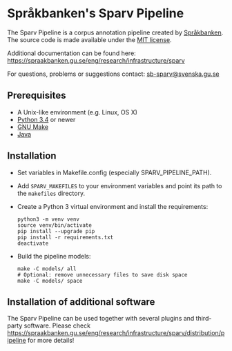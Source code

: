 # Språkbanken's Sparv Pipeline

The Sparv Pipeline is a corpus annotation pipeline created by [Språkbanken](https://spraakbanken.gu.se/).
The source code is made available under the [MIT license](https://opensource.org/licenses/MIT).

Additional documentation can be found here:
https://spraakbanken.gu.se/eng/research/infrastructure/sparv

For questions, problems or suggestions contact:
sb-sparv@svenska.gu.se

## Prerequisites

* A Unix-like environment (e.g. Linux, OS X)
* [Python 3.4](http://python.org/) or newer
* [GNU Make](https://www.gnu.org/software/make/)
* [Java](http://www.oracle.com/technetwork/java/javase/downloads/jdk8-downloads-2133151.html)

## Installation

* Set variables in Makefile.config (especially SPARV_PIPELINE_PATH).
* Add `SPARV_MAKEFILES` to your environment variables and point its path
  to the `makefiles` directory.
* Create a Python 3 virtual environment and install the requirements:

    ```
    python3 -m venv venv
    source venv/bin/activate
    pip install --upgrade pip
    pip install -r requirements.txt
    deactivate
    ```
* Build the pipeline models:

    ```
    make -C models/ all
    # Optional: remove unnecessary files to save disk space
    make -C models/ space
    ```

## Installation of additional software

The Sparv Pipeline can be used together with several plugins and third-party software. Please check https://spraakbanken.gu.se/eng/research/infrastructure/sparv/distribution/pipeline for more details!
